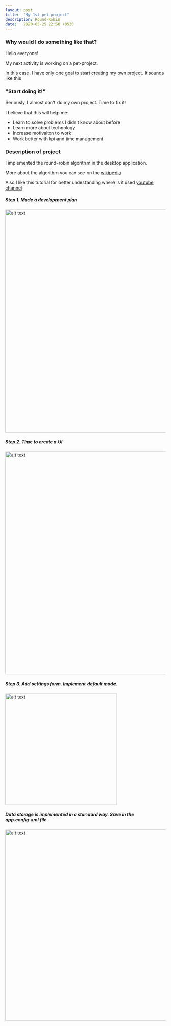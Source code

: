 ```yaml
---
layout: post
title:  "My 1st pet-project"
description: Round-Robin
date:   2020-05-25 22:58 +0530
---
```

### Why would I do something like that?

Hello everyone! 

My next activity is working on a pet-project. 

In this case, I have only one goal to start creating my own project. It sounds like this 

### "Start doing it!"

Seriously, I almost don't do my own project. Time to fix it! 

I believe that this will help me:

- Learn to solve problems I didn't know about before
- Learn more about technology
- Increase motivaiton to work
- Work better with kpi and time management

### Description of project
I implemented the round-robin algorithm in the desktop application.

More about the algorithm you can see on the [wikipedia](https://en.wikipedia.org/wiki/Round-robin)

Also I like this tutorial for better undestanding where is it used [youtube channel](https://www.youtube.com/watch?v=TxjIlNYRZ5M)

##### Step 1. Made a development plan
<img src="https://rocket47.github.io/roundrobinplan.jpeg" alt="alt text" width="700"/>

##### Step 2. Time to create a UI
<img src="https://rocket47.github.io/MainFormUI.png" alt="alt text" width="700"/>

##### Step 3. Add settings form. Implement default mode. 
<img src="https://rocket47.github.io/SettingsForm.png" alt="alt text" width="350"/>

##### Data storage is implemented in a standard way. Save in the app.config.xml file.
<img src="https://rocket47.github.io/AppSettings.png" alt="alt text" width="600"/>

